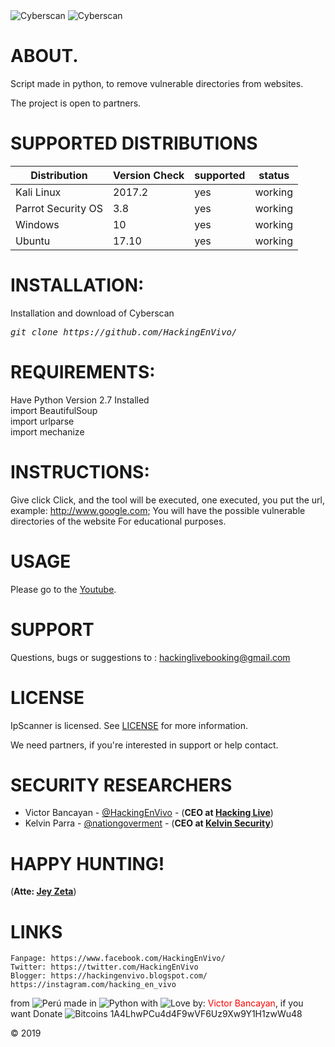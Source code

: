 <img src="https://i.imgur.com/qcNHtEk.png" title="Cyberscan">

<img src="https://i.imgur.com/f04F2OJ.png" title="Cyberscan">

# ABOUT.
Script made in python, to remove vulnerable directories from websites.

The project is open to partners.

# SUPPORTED DISTRIBUTIONS
|Distribution | Version Check | supported | status |
----------|-------|------|-------|
|Kali Linux|2017.2 | yes | working   |
|Parrot Security OS|3.8 |yes | working   |
|Windows|10 |yes | working   |
|Ubuntu|17.10 |yes | working   |

# INSTALLATION:
Installation and download of Cyberscan
<pre><i><n>git clone https://github.com/HackingEnVivo/
</pre></i></n>

# REQUIREMENTS:
Have Python Version 2.7 Installed <br>
import BeautifulSoup <br>
import urlparse <br>
import mechanize <br>

# INSTRUCTIONS:
Give click Click, and the tool will be executed, one executed, you put the url, example: http://www.google.com; You will have the possible vulnerable directories of the website
For educational purposes.

# USAGE
Please go to the [Youtube](https://www.youtube.com/HackingLive).

# SUPPORT
Questions, bugs or suggestions to : hackinglivebooking@gmail.com

# LICENSE
IpScanner is licensed. 
See [LICENSE](https://github.com/HackingEnVivo/Cyberscan/blob/master/LICENSE) for more information.

We need partners, if you're interested in support or help contact.

# SECURITY RESEARCHERS

* Victor Bancayan - [@HackingEnVivo](https://twitter.com/HackingEnVivo) - (**CEO at [Hacking Live](https://www.facebook.com/VictorBancayanPE/)**) 
* Kelvin Parra - [@nationgoverment](https://twitter.com/nationgoverment) - (**CEO at [Kelvin Security](http://ksecureteam.com/)**)

# HAPPY HUNTING!
(**Atte: [Jey Zeta](https://www.facebook.com/JeyZet4/)**)

# LINKS
```
Fanpage: https://www.facebook.com/HackingEnVivo/
Twitter: https://twitter.com/HackingEnVivo
Blogger: https://hackingenvivo.blogspot.com/
https://instagram.com/hacking_en_vivo
```
from <img src="https://i.imgur.com/ngJCbSI.png" title="Perú"> made in <img src="https://developer.ibm.com/predictiveanalytics/wp-content/uploads/sites/48/2015/04/python-icon.png" title="Python"> with <img src="http://cdn0.bodas.com.mx/img/smileys/smiley_heart.png" title="Love"> by: <font color="red">Victor Bancayan</font>, if you want Donate <img src="http://www.wbtcb.com/frontend/webroot/gfx/bitcoin-ico.gif" title="Bitcoins"> 1A4LhwPCu4d4F9wVF6Uz9Xw9Y1H1zwWu48

© 2019
